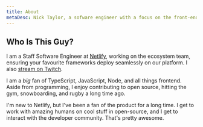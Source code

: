```yaml
---
title: About
metaDesc: Nick Taylor, a sofware engineer with a focus on the front-end.
---
```


## Who Is This Guy?

I am a Staff Software Engineer at [Netlify](https://netlify.com), working on the ecosystem team, ensuring your favourite frameworks deploy seamlessly on our platform. I also [stream on Twitch](https://livecoding.ca).

I am a <em>big</em> fan of TypeScript, JavaScript, Node, and all things frontend. Aside from programming, I enjoy contributing to open source, hitting the gym, snowboarding, and rugby a long time ago.

I'm new to Netlify, but I've been a fan of the product for a long time. I get to work with amazing humans on cool stuff in open-source, and I get to interact with the developer community. That's pretty awesome.
